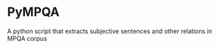 PyMPQA
======

A python script that extracts subjective sentences and other relations in MPQA corpus
